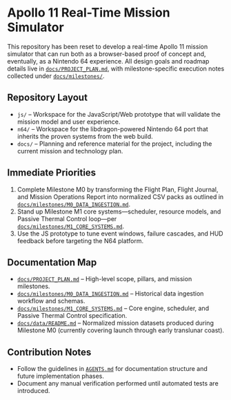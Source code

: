 # Apollo 11 Real-Time Mission Simulator

This repository has been reset to develop a real-time Apollo 11 mission simulator that can run both as a browser-based proof of concept and, eventually, as a Nintendo 64 experience. All design goals and roadmap details live in [`docs/PROJECT_PLAN.md`](docs/PROJECT_PLAN.md), with milestone-specific execution notes collected under [`docs/milestones/`](docs/milestones).

## Repository Layout
- `js/` – Workspace for the JavaScript/Web prototype that will validate the mission model and user experience.
- `n64/` – Workspace for the libdragon-powered Nintendo 64 port that inherits the proven systems from the web build.
- `docs/` – Planning and reference material for the project, including the current mission and technology plan.

## Immediate Priorities
1. Complete Milestone M0 by transforming the Flight Plan, Flight Journal, and Mission Operations Report into normalized CSV packs as outlined in [`docs/milestones/M0_DATA_INGESTION.md`](docs/milestones/M0_DATA_INGESTION.md).
2. Stand up Milestone M1 core systems—scheduler, resource models, and Passive Thermal Control loop—per [`docs/milestones/M1_CORE_SYSTEMS.md`](docs/milestones/M1_CORE_SYSTEMS.md).
3. Use the JS prototype to tune event windows, failure cascades, and HUD feedback before targeting the N64 platform.

## Documentation Map
- [`docs/PROJECT_PLAN.md`](docs/PROJECT_PLAN.md) – High-level scope, pillars, and mission milestones.
- [`docs/milestones/M0_DATA_INGESTION.md`](docs/milestones/M0_DATA_INGESTION.md) – Historical data ingestion workflow and schemas.
- [`docs/milestones/M1_CORE_SYSTEMS.md`](docs/milestones/M1_CORE_SYSTEMS.md) – Core engine, scheduler, and Passive Thermal Control specification.
- [`docs/data/README.md`](docs/data/README.md) – Normalized mission datasets produced during Milestone M0 (currently covering launch through early translunar coast).

## Contribution Notes
- Follow the guidelines in [`AGENTS.md`](AGENTS.md) for documentation structure and future implementation phases.
- Document any manual verification performed until automated tests are introduced.

